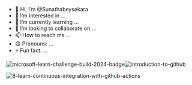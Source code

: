 - 👋 Hi, I’m @Sunathabeysekara
- 👀 I’m interested in ...
- 🌱 I’m currently learning ...
- 💞️ I’m looking to collaborate on ...
- 📫 How to reach me ...
- 😄 Pronouns: ...
- ⚡ Fun fact: ...

<!---
Sunathabeysekara/Sunathabeysekara is a ✨ special ✨ repository because its `README.md` (this file) appears on your GitHub profile.
You can click the Preview link to take a look at your changes.
--->
![microsoft-learn-challenge-build-2024-badge](https://github.com/user-attachments/assets/116456da-bc3e-4be3-bb81-5a850c25fe64)![introduction-to-github](https://github.com/user-attachments/assets/850b3ccc-6b89-42f6-9343-ceea63bdb841)

![8-learn-continuous-integration-with-github-actions](https://github.com/user-attachments/assets/93ff4518-7f62-458d-acfb-67a3a3bdd01b)

